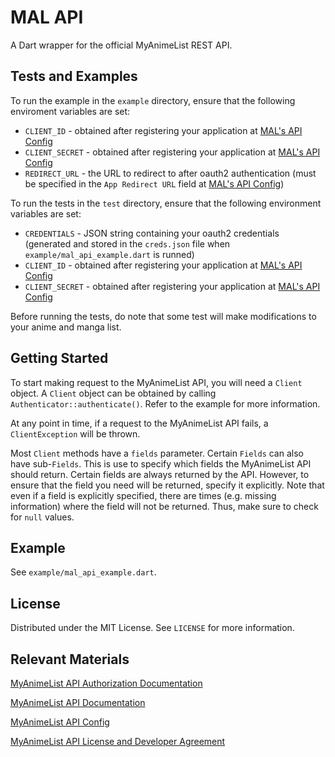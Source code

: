 # MAL API

A Dart wrapper for the official MyAnimeList REST API.

## Tests and Examples

To run the example in the `example` directory, ensure that the following enviroment variables are set:
- `CLIENT_ID` - obtained after registering your application at [MAL's API Config](https://myanimelist.net/apiconfig)
- `CLIENT_SECRET` - obtained after registering your application at [MAL's API Config](https://myanimelist.net/apiconfig)
- `REDIRECT_URL` - the URL to redirect to after oauth2 authentication (must be specified in the `App Redirect URL` field at [MAL's API Config](https://myanimelist.net/apiconfig))

To run the tests in the `test` directory, ensure that the following environment variables are set:
- `CREDENTIALS` - JSON string containing your oauth2 credentials (generated and stored in the `creds.json` file when `example/mal_api_example.dart` is runned)
- `CLIENT_ID` - obtained after registering your application at [MAL's API Config](https://myanimelist.net/apiconfig)
- `CLIENT_SECRET` - obtained after registering your application at [MAL's API Config](https://myanimelist.net/apiconfig)

Before running the tests, do note that some test will make modifications to your anime and manga list.

## Getting Started

To start making request to the MyAnimeList API, you will need a `Client` object. A `Client` object can be obtained by calling `Authenticator::authenticate()`. Refer to the example for more information.

At any point in time, if a request to the MyAnimeList API fails, a `ClientException` will be thrown.

Most `Client` methods have a `fields` parameter. Certain `Fields` can also have sub-`Fields`. This is use to specify which fields the MyAnimeList API should return. Certain fields are always returned by the API. However, to ensure that the field you need will be returned, specify it explicitly. Note that even if a field is explicitly specified, there are times (e.g. missing information) where the field will not be returned. Thus, make sure to check for `null` values.

## Example

See `example/mal_api_example.dart`.

## License
Distributed under the MIT License. See `LICENSE` for more information.

## Relevant Materials
[MyAnimeList API Authorization Documentation](https://myanimelist.net/apiconfig/references/authorization)

[MyAnimeList API Documentation](https://myanimelist.net/apiconfig/references/api/v2)

[MyAnimeList API Config](https://myanimelist.net/apiconfig)

[MyAnimeList API License and Developer Agreement](https://myanimelist.net/static/apiagreement.html)
